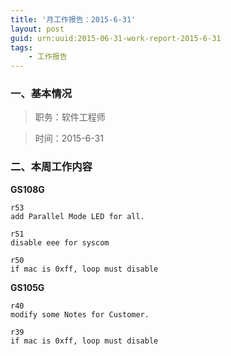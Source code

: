 ```yaml
---
title: '月工作报告：2015-6-31'
layout: post
guid: urn:uuid:2015-06-31-work-report-2015-6-31
tags:
    - 工作报告
---
```


### 一、基本情况

> 职务：软件工程师

> 时间：2015-6-31

### 二、本周工作内容

**GS108G**

	r53
	add Parallel Mode LED for all.

	r51
	disable eee for syscom

	r50
	if mac is 0xff, loop must disable

**GS105G**

	r40
	modify some Notes for Customer.

	r39
	if mac is 0xff, loop must disable
